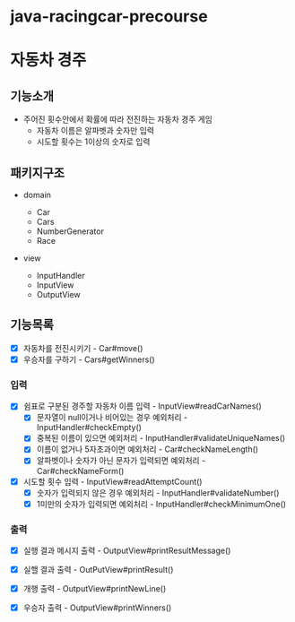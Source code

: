 # java-racingcar-precourse

# 자동차 경주

## 기능소개

- 주어진 횟수안에서 확률에 따라 전진하는 자동차 경주 게임
    - 자동차 이름은 알파벳과 숫자만 입력
    - 시도할 횟수는 1이상의 숫자로 입력

## 패키지구조

- domain
    - Car
    - Cars
    - NumberGenerator
    - Race

- view
    - InputHandler
    - InputView
    - OutputView

## 기능목록

- [x] 자동차를 전진시키기 - Car#move()
- [x] 우승자를 구하기 - Cars#getWinners()

### 입력

- [x] 쉼표로 구분된 경주할 자동차 이름 입력 - InputView#readCarNames()
    - [x] 문자열이 null이거나 비어있는 경우 예외처리 - InputHandler#checkEmpty()
    - [x] 중복된 이름이 있으면 예외처리 - InputHandler#validateUniqueNames()
    - [x] 이름이 없거나 5자초과이면 예외처리 - Car#checkNameLength()
    - [x] 알파벳이나 숫자가 아닌 문자가 입력되면 예외처리 - Car#checkNameForm()
- [x] 시도할 횟수 입력 - InputView#readAttemptCount()
    - [x] 숫자가 입력되지 않은 경우 예외처리 - InputHandler#validateNumber()
    - [x] 1미만의 숫자가 입력되면 예외처리 - InputHandler#checkMinimumOne()

### 출력

- [x] 실행 결과 메시지 출력 - OutputView#printResultMessage()
- [x] 실핼 결과 출력 - OutPutView#printResult()
- [x] 개행 출력 - OutputView#printNewLine()
- [x] 우승자 출력 - OutputView#printWinners()

